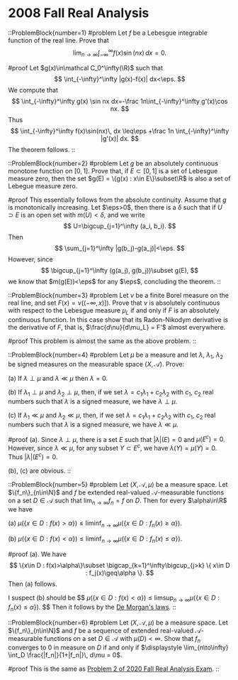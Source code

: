 # 2008 Fall Real Analysis

::ProblemBlock{number=1}
#problem
Let $f$ be a Lebesgue integrable function of the real line. Prove that
$$
\lim_{n\to\infty} \int_{-\infty}^\infty f(x)\sin(nx)\,  dx =0.
$$

#proof
Let $g(x)\in\mathcal C_0^\infty(\R)$ such that 
$$
\int_{-\infty}^\infty |g(x)-f(x)| dx<\eps.
$$
We compute that 
$$
\int_{-\infty}^\infty g(x) \sin nx dx=-\frac 1n\int_{-\infty}^\infty g'(x)\cos nx.
$$
Thus 
$$
\int_{-\infty}^\infty f(x)\sin(nx)\,  dx \leq\eps +\frac 1n \int_{-\infty}^\infty |g'(x)| dx.
$$
The theorem follows. 
::

::ProblemBlock{number=2}
#problem
Let $g$ be an absolutely continuous monotone function on $[0,1]$. Prove that, if $E\subset[0,1]$ is a set of Lebesgue measure zero, then the set $g(E) = \{g(x) : x\in E\}\subset\R$ is also a set of Lebegue measure zero.

#proof
This essentially follows from the absolute  continuity. Assume that $g$ is monotonically increasing. Let $\eps>0$, then there is a $\delta$ such that if $U\supset E$ is an open set with $m(U)<\delta$, and we write
$$
U=\bigcup_{j=1}^\infty (a_i, b_i).
$$
Then 
$$
\sum_{j=1}^\infty |g(b_j)-g(a_j)|<\eps. 
$$
However, since 
$$
\bigcup_{j=1}^\infty (g(a_j), g(b_j))\subset g(E),
$$
we know that $m(g(E))<\eps$ for any $\eps$, concluding the theorem.
::

::ProblemBlock{number=3}
#problem
Let $\nu$ be a finite Borel measure on the real line, and set $F(x) = \nu((-\infty,x)])$. Prove that $\nu$ is absolutely continuous with respect to the Lebesgue measure $\mu_L$ if and only if $F$ is an absolutely continuous function. In this case show that its Radon-Nikodym derivative is the derivative of $F$, that is, $\frac{d\nu}{d\mu_L} = F'$ almost everywhere.

#proof
This problem is almost the same as the above problem.
::

::ProblemBlock{number=4}
#problem
Let $\mu$ be a measure and let $\lambda$, $\lambda_1$, $\lambda_2$ be signed measures on the measurable space $(X,\mathcal{A})$. Prove:

(a) If $\lambda\perp\mu$ and $\lambda\ll\mu$ then $\lambda=0$.

(b) If $\lambda_1\perp\mu$ and $\lambda_2\perp\mu$, then, if we set $\lambda = c_1\lambda_1+c_2\lambda_2$ with $c_1$, $c_2$ real numbers such that $\lambda$ is a signed measure, we have $\lambda\perp\mu$.

(c) If $\lambda_1\ll\mu$ and $\lambda_2\ll\mu$, then, if we set $\lambda=c_1\lambda_1+c_2\lambda_2$ with $c_1$, $c_2$ real numbers such that $\lambda$ is a signed measure, we have $\lambda\ll\mu$.

#proof
(a). Since $\lambda\perp \mu$, there is a set $E$ such that $|\lambda|(E)=0$ and $\mu(E^c)=0$. However, since 
$\lambda\ll \mu$, for any subset $Y\subset E^c$, we have $\lambda (Y)=\mu(Y)=0$. Thus $|\lambda|(E^c)=0$.

(b), (c) are obvious.
::

::ProblemBlock{number=5}
#problem
Let $(X,\mathcal{A},\mu)$ be a measure space. Let $\{f_n\}_{n\in\N}$ and $f$ be extended real-valued $\mathcal{A}$-measurable functions on a set $D\in\mathcal{A}$ such that $\lim_{n\to\infty} f_n=f$ on $D$. Then for every $\alpha\in\R$ we have

(a) $\displaystyle \mu(\{x\in D : f(x)>\alpha\})\leq \liminf_{n\to\infty} \mu(\{ x\in D : f_n(x)\geq\alpha \})$.

(b) $\displaystyle \mu(\{x\in D : f(x)<\alpha\}) \leq \liminf_{n\to\infty} \mu(\{x\in D : f_n(x)\leq\alpha\})$.

#proof
(a). We have
$$
\{x\in D : f(x)>\alpha\}\subset \bigcap_{k=1}^\infty\bigcup_{j>k} \{ x\in D : f_j(x)\geq\alpha \}.
$$
Then (a) follows. 

I suspect (b) should be 
$$
$\displaystyle \mu(\{x\in D : f(x)<\alpha\}) \leq \limsup_{n\to\infty} \mu(\{x\in D : f_n(x)\leq\alpha\})$.
$$
Then it follows by the [De Morgan's laws](https://en.wikipedia.org/wiki/De_Morgan%27s_laws).
::

::ProblemBlock{number=6}
#problem
Let $(X,\mathcal{A},\mu)$ be a measure space. Let $\{f_n\}_{n\in\N}$ and $f$ be a sequence of extended real-valued $\mathcal{A}$-measurable functions on a set $D\in\mathcal{A}$ with $\mu(D)<\infty$. Show that $f_n$ converges to 0 in measure on $D$ if and only if $\displaystyle \lim_{n\to\infty} \int_D \frac{|f_n|}{1+|f_n|}\, d\mu = 0$.

#proof
This is the same as [Problem 2 of 2020 Fall Real Analysis Exam](/posts/real-analysis/2020-fall).
::